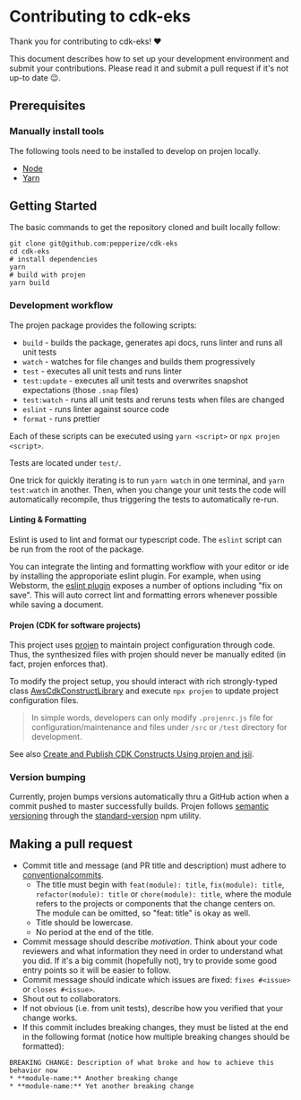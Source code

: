 # Contributing to cdk-eks

Thank you for contributing to cdk-eks! :heart:

This document describes how to set up your development environment and submit your contributions. Please read it and
submit a pull request if it's not up-to date :wink:.

## Prerequisites

### Manually install tools

The following tools need to be installed to develop on projen locally.

- [Node](https://nodejs.org/en/download/)
- [Yarn](https://yarnpkg.com/en/docs/install)

## Getting Started

The basic commands to get the repository cloned and built locally follow:

```shell
git clone git@github.com:pepperize/cdk-eks
cd cdk-eks
# install dependencies
yarn
# build with projen
yarn build
```

### Development workflow

The projen package provides the following scripts:

- `build` - builds the package, generates api docs, runs linter and runs all unit tests
- `watch` - watches for file changes and builds them progressively
- `test` - executes all unit tests and runs linter
- `test:update` - executes all unit tests and overwrites snapshot expectations (those `.snap` files)
- `test:watch` - runs all unit tests and reruns tests when files are changed
- `eslint` - runs linter against source code
- `format` - runs prettier

Each of these scripts can be executed using `yarn <script>` or `npx projen <script>`.

Tests are located under `test/`.

One trick for quickly iterating is to run `yarn watch` in one terminal, and
`yarn test:watch` in another. Then, when you change your unit tests the code
will automatically recompile, thus triggering the tests to automatically re-run.

#### Linting & Formatting

Eslint is used to lint and format our typescript code. The `eslint` script can be run from the root of the package.

You can integrate the linting and formatting workflow with your editor or ide by installing the approporiate eslint
plugin. For example, when using Webstorm, the [eslint plugin](https://www.jetbrains.com/help/webstorm/eslint.html)
exposes a number of options including "fix on save". This will auto correct lint and formatting errors whenever
possible while saving a document.

#### Projen (CDK for software projects)

This project uses [projen](https://github.com/projen/projen) to maintain project configuration through code. Thus, the
synthesized files with projen should never be manually edited (in fact, projen enforces that).

To modify the project setup, you should interact with rich strongly-typed
class [AwsCdkConstructLibrary](https://github.com/projen/projen/blob/master/API.md#projen-awscdk-construct) and
execute `npx projen` to update project configuration files.

> In simple words, developers can only modify `.projenrc.js` file for configuration/maintenance and files under `/src`
> or `/test` directory for development.

See also [Create and Publish CDK Constructs Using projen and jsii](https://github.com/seeebiii/projen-test).

### Version bumping

Currently, projen bumps versions automatically thru a GitHub action when a commit pushed to master successfully builds.
Projen follows [semantic versioning](https://semver.org/)
through the [standard-version](https://github.com/conventional-changelog/standard-version) npm utility.

## Making a pull request

- Commit title and message (and PR title and description) must adhere to [conventionalcommits](https://www.conventionalcommits.org).
  - The title must begin with `feat(module): title`, `fix(module): title`,
    `refactor(module): title` or `chore(module): title`, where the module refers
    to the projects or components that the change centers on.
    The module can be omitted, so "feat: title" is okay as well.
  - Title should be lowercase.
  - No period at the end of the title.
- Commit message should describe _motivation_. Think about your code reviewers and what information they need in
  order to understand what you did. If it's a big commit (hopefully not), try to provide some good entry points so
  it will be easier to follow.
- Commit message should indicate which issues are fixed: `fixes #<issue>` or `closes #<issue>`.
- Shout out to collaborators.
- If not obvious (i.e. from unit tests), describe how you verified that your change works.
- If this commit includes breaking changes, they must be listed at the end in the following format (notice how multiple breaking changes should be formatted):

```
BREAKING CHANGE: Description of what broke and how to achieve this behavior now
* **module-name:** Another breaking change
* **module-name:** Yet another breaking change
```
